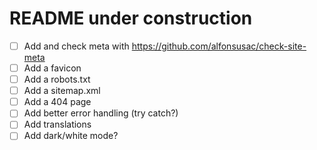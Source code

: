 # README under construction

- [ ] Add and check meta with https://github.com/alfonsusac/check-site-meta
- [ ] Add a favicon
- [ ] Add a robots.txt
- [ ] Add a sitemap.xml
- [ ] Add a 404 page
- [ ] Add better error handling (try catch?)
- [ ] Add translations
- [ ] Add dark/white mode?
